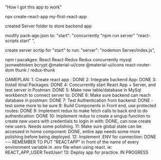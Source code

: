"How I got this app to work"

npx create-react-app my-first-react-app

created Server folder to store backend app

modify pack-age.json to:
"start": "concurrently \"npm run server\" \"react-scripts start\" ",

create server scrtip for "start" to run:
"server": "nodemon Server/index.js",

npm i pacakges:
React
React-Redux
Redux
concurrently
mysql
jsonwebtoken
bcrypt
@material-ui/core
@material-ui/icons
react-router-dom
thunk / redux-thunk

GAMEPLAN:
1: Create react app : DONE
2: Integrate backend App: DONE
3: Install itinal Packages: DONE
4: Concurrently start React App + Server, and test server in Postman: DONE
5: Make new table/database in MySql workbench to connect server to: DONE
6: Make sure backend can reach database in postman: DONE
7: Test Authentication from backend: DONE - test some more to be sure
8: Build Components in Front end, use protected routes: DONE
9: Implement redux to make fetch calls to back end to do authentication: DONE
10: Implement redux to create a singup function to create new users with credentials to login in with: DONE, can now create new users. Needs some polishing.
11: Make sure global state can be accessed in home component: DONE, entire app needs some more polishing before being deployed.
12: Implement .ENV for connection: DONE --- REMEMBER TO PUT "REACT*APP*" in front of the name of every environment variable in .env file when using react. ie: REACT_APP_USER:TestUser!
13: Deploy app for practice. IN PROGRESS
